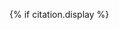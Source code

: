 {% if citation.display %}
  [^{{ citation.name }}]: [{{ citation.display }}]({{ citation.link }})
{% else %}
  [^{{ citation.name }}]: <{{ citation.link }}>
{% endif %}
